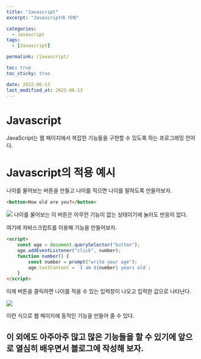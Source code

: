 ```yaml
---
title: "Javascript"
excerpt: "Javascript에 대해"

categories:
  - Javascript
tags:
  - [Javascript]

permalink: /javascript/

toc: true
toc_sticky: true

date: 2022-06-13
last_modified_at: 2022-06-13
---
```


# Javascript
JavaScript는 웹 페이지에서 복잡한 기능들을 구현할 수 있도록 하는 프로그래밍 언어다.

# Javascript의 적용 예시
나이를 물어보는 버튼을 만들고 나이를 적으면 나이를 말하도록 만들어보자.
```html
<button>How old are you?</button>
```
![](https://velog.velcdn.com/images/sangwoo/post/27728e50-e532-4ae9-8252-266f868e90df/image.png)
나이를 물어보는 이 버튼은 아무런 기능이 없는 상태이기에 눌러도 반응이 없다.

여기에 자바스크립트를 이용해 기능을 만들어보자.
```html
<script>
    const age = document.querySelector("button");
    age.addEventListener("click", number);
    function number() {
    	const number = prompt("write your age");
		age.textContent = `I am ${number} years old`;
	}
</script>
```
이제 버튼을 클릭하면 나이를 적을 수 있는 입력창이 나오고 입력한 값으로 나타난다.

![](https://velog.velcdn.com/images/sangwoo/post/c8551e87-3481-4239-89f6-79602d02e871/image.gif)

이런 식으로 웹 페이지에 동적인 기능을 만들어 줄 수 있다.


## 이 외에도 아주아주 많고 많은 기능들을 할 수 있기에 앞으로 열심히 배우면서 블로그에 작성해 보자.